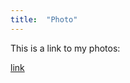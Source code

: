 ```yaml
---
title:  "Photo"
---
```


This is a link to my photos:

<a href="/assets/img/sr1.jpg" target="_blank">link</a>
